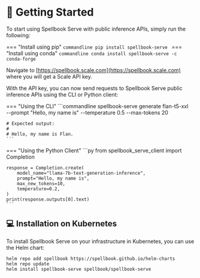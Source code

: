 # 🚀 Getting Started

To start using Spellbook Serve with public inference APIs, simply run the following:

=== "Install using pip"
    ```commandline
    pip install spellbook-serve
    ```
=== "Install using conda"
    ```commandline
    conda install spellbook-serve -c conda-forge
    ```

Navigate to [https://spellbook.scale.com](https://spellbook.scale.com) where
you will get a Scale API key.

With the API key, you can now send requests to Spellbook Serve public inference
APIs using the CLI or Python client:

=== "Using the CLI"
    ```commandline
    spellbook-serve generate flan-t5-xxl \
        --prompt "Hello, my name is"
        --temperature 0.5
        --max-tokens 20

    # Expected output:
    #
    # Hello, my name is Flan.
    ```
=== "Using the Python Client"
    ```py
    from spellbook_serve_client import Completion

    response = Completion.create(
        model_name="llama-7b-text-generation-inference",
        prompt="Hello, my name is",
        max_new_tokens=10,
        temperature=0.2,
    )
    print(response.outputs[0].text)
    ```

## 💻 Installation on Kubernetes

To install Spellbook Serve on your infrastructure in Kubernetes, you can use the
Helm chart:

```commandline
helm repo add spellbook https://spellbook.github.io/helm-charts
helm repo update
helm install spellbook-serve spellbook/spellbook-serve
```
